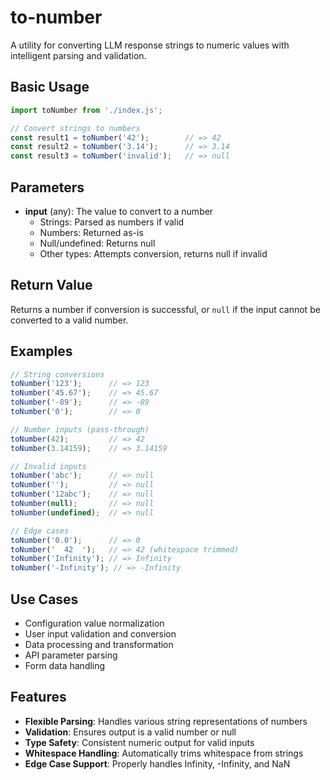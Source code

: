 # to-number

A utility for converting LLM response strings to numeric values with intelligent parsing and validation.

## Basic Usage

```javascript
import toNumber from './index.js';

// Convert strings to numbers
const result1 = toNumber('42');        // => 42
const result2 = toNumber('3.14');      // => 3.14
const result3 = toNumber('invalid');   // => null
```

## Parameters

- **input** (any): The value to convert to a number
  - Strings: Parsed as numbers if valid
  - Numbers: Returned as-is
  - Null/undefined: Returns null
  - Other types: Attempts conversion, returns null if invalid

## Return Value

Returns a number if conversion is successful, or `null` if the input cannot be converted to a valid number.

## Examples

```javascript
// String conversions
toNumber('123');      // => 123
toNumber('45.67');    // => 45.67
toNumber('-89');      // => -89
toNumber('0');        // => 0

// Number inputs (pass-through)
toNumber(42);         // => 42
toNumber(3.14159);    // => 3.14159

// Invalid inputs
toNumber('abc');      // => null
toNumber('');         // => null
toNumber('12abc');    // => null
toNumber(null);       // => null
toNumber(undefined);  // => null

// Edge cases
toNumber('0.0');      // => 0
toNumber('  42  ');   // => 42 (whitespace trimmed)
toNumber('Infinity'); // => Infinity
toNumber('-Infinity'); // => -Infinity
```

## Use Cases

- Configuration value normalization
- User input validation and conversion
- Data processing and transformation
- API parameter parsing
- Form data handling

## Features

- **Flexible Parsing**: Handles various string representations of numbers
- **Validation**: Ensures output is a valid number or null
- **Type Safety**: Consistent numeric output for valid inputs
- **Whitespace Handling**: Automatically trims whitespace from strings
- **Edge Case Support**: Properly handles Infinity, -Infinity, and NaN

